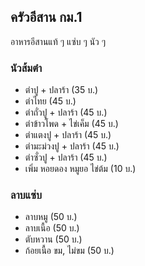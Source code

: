 ## ครัวอีสาน กม.1

อาหารอีสานแท้ ๆ แซ่บ ๆ นัว ๆ

### นัวส้มตำ
- ตำปู + ปลาร้า (35 บ.)
- ตำไทย (45 บ.)
- ตำถั่วปู + ปลาร้า (45 บ.)
- ตำข้าวโพด + ไข่เค็ม (45 บ.)
- ตำแตงปู + ปลาร้า (45 บ.)
- ตำมะม่วงปู + ปลาร้า (45 บ.)
- ตำซั่วปู + ปลาร้า (45 บ.)
- เพิ่ม หอยดอง หมูยอ ไข่ต้ม (10 บ.)

### ลาบแซ่บ
- ลาบหมู (50 บ.)
- ลาบเนื้อ (50 บ.)
- ตับหวาน (50 บ.)
- ก้อยเนื้อ ขม, ไม่ขม (50 บ.)
